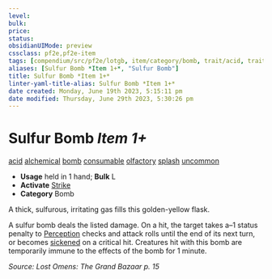 ```yaml
---
level:
bulk:
price:
status:
obsidianUIMode: preview
cssclass: pf2e,pf2e-item
tags: [compendium/src/pf2e/lotgb, item/category/bomb, trait/acid, trait/alchemical, trait/bomb, trait/consumable, trait/olfactory, trait/splash, trait/uncommon]
aliases: [Sulfur Bomb *Item 1+*, "Sulfur Bomb"]
title: Sulfur Bomb *Item 1+*
linter-yaml-title-alias: Sulfur Bomb *Item 1+*
date created: Monday, June 19th 2023, 5:15:11 pm
date modified: Thursday, June 29th 2023, 5:30:26 pm
---
```


# Sulfur Bomb *Item 1+*

[acid](rules/traits/acid.md) [alchemical](rules/traits/alchemical.md) [bomb](rules/traits/bomb.md) [consumable](rules/traits/consumable.md) [olfactory](rules/traits/olfactory-b1.md) [splash](rules/traits/splash.md) [uncommon](rules/traits/uncommon.md)  

- **Usage** held in 1 hand; **Bulk** L
- **Activate** [Strike](rules/actions/strike.md)
- **Category** Bomb

A thick, sulfurous, irritating gas fills this golden-yellow flask.

A sulfur bomb deals the listed damage. On a hit, the target takes a–1 status penalty to [Perception](compendium/skills.md#Perception) checks and attack rolls until the end of its next turn, or becomes [sickened](rules/conditions.md#Sickened) on a critical hit. Creatures hit with this bomb are temporarily immune to the effects of the bomb for 1 minute.

*Source: Lost Omens: The Grand Bazaar p. 15*
